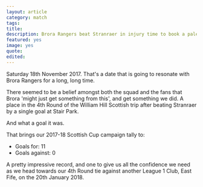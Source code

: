 ```yaml
---
layout: article
category: match
tags:
title:
description: Brora Rangers beat Stranraer in injury time to book a pale in the 4th Round of the William Hill Scottish Cup.
featured: yes
image: yes
quote:
edited:
---
```

Saturday 18th November 2017. That's a date that is going to resonate with Brora Rangers for a long, long time.

There seemed to be a belief amongst both the squad and the fans that Brora 'might just get something from this', and get something we did. A place in the 4th Round of the William Hill Scottish trip after beating Stranraer by a single goal at Stair Park.

And what a goal it was.

That brings our 2017-18 Scottish Cup campaign tally to:

 - Goals for: 11
 - Goals against: 0

A pretty impressive record, and one to give us all the confidence we need as we head towards our 4th Round tie against another League 1 Club, East Fife, on the 20th January 2018.
